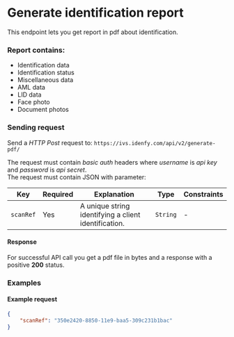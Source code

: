 # Generate identification report

This endpoint lets you get report in pdf about identification.

### Report contains:
- Identification data
- Identification status
- Miscellaneous data
- AML data
- LID data
- Face photo
- Document photos

### Sending request
Send a *HTTP Post* request to: `https://ivs.idenfy.com/api/v2/generate-pdf/`

The request must contain *basic auth* headers where *username* is *api key* and *password* is *api secret*.<br>
The request must contain JSON with parameter:

|     Key    | Required |              Explanation              |   Type   |                                     Constraints<img width=/>                                     |
| -----------| -------- | ------------------------------------- | -------- | ------------------------------------------------------------------------------------------------ |
| `scanRef`  | Yes      | A unique string identifying a client identification. | `String` | -                                                                                 |

#### Response
For successful API call you get a pdf file in bytes and a response with a positive **200** status.


### Examples
#### Example request

```json
{
	"scanRef": "350e2420-8850-11e9-baa5-309c231b1bac"	
}
```

